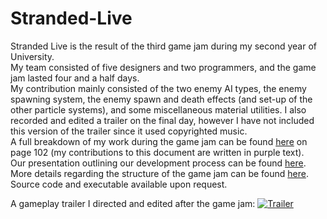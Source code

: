 # Stranded-Live

Stranded Live is the result of the third game jam during my second year of University.  
My team consisted of five designers and two programmers, and the game jam lasted four and a half days.  
My contribution mainly consisted of the two enemy AI types, the enemy spawning system, the enemy spawn and death effects (and set-up of the other particle systems), and some miscellaneous material utilities. I also recorded and edited a trailer on the final day, however I have not included this version of the trailer since it used copyrighted music.  
A full breakdown of my work during the game jam can be found <a href="https://docs.google.com/document/d/17w_AtrGReeZEITPT9xfvg_LA7Ng1te9-heyKv4h3qfU/view#heading=h.jgh2m5w2t1uy" target="_blank">here</a> on page 102 (my contributions to this document are written in purple text).  
Our presentation outlining our development process can be found <a href="Stranded Live Presentation.pptx" target="_blank">here</a>.  
More details regarding the structure of the game jam can be found <a href="Teaching Structure.docx" target="_blank">here</a>.  
Source code and executable available upon request.

A gameplay trailer I directed and edited after the game jam:
[![Trailer](https://img.youtube.com/vi/aVrqPTUwLcc/0.jpg)](https://www.youtube.com/watch?v=aVrqPTUwLcc "Trailer")
